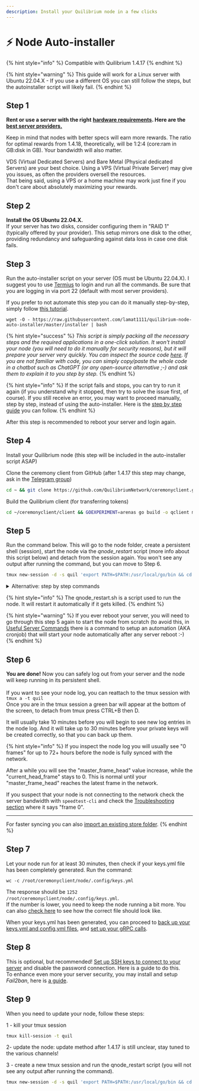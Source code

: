 ```yaml
---
description: Install your Quilibrium node in a few clicks
---
```


# ⚡ Node Auto-installer

{% hint style="info" %}
Compatible with Quilibrium 1.4.17
{% endhint %}

{% hint style="warning" %}
This guide will work for a Linux server with Ubuntu 22.04.X - If you use a different OS you can still follow the steps, but the autoinstaller script will likely fail.
{% endhint %}

## Step 1

**Rent or use a server with the right** [**hardware requirements**](hardware-requirements.md)**. Here are the** [**best server providers.**](best-server-providers.md)

Keep in mind that nodes with better specs will earn more rewards. The ratio for optimal rewards from 1.4.18, theoretically, will be 1:2:4 (core:ram in GB:disk in GB). Your bandwidth will also matter.

VDS (Virtual Dedicated Servers) and Bare Metal (Physical dedicated Servers) are your best choice. Using a VPS (Virtual Private Server) may give you issues, as often the providers oversell the resources.\
That being said, using a VPS or a home machine may work just fine if you don't care about absolutely maximizing your rewards.

## Step 2

**Install the OS Ubuntu 22.04.X.**\
If your server has two disks, consider configuring them in "RAID 1" (typically offered by your provider). This setup mirrors one disk to the other, providing redundancy and safeguarding against data loss in case one disk fails.

## Step 3

Run the auto-installer script on your server (OS must be Ubuntu 22.04.X). I suggest you to use [Termius](https://termius.com/) to login and run all the commands. Be sure that you are logging in via port 22 (default with most server providers).

If you prefer to not automate this step you can do it manually step-by-step, simply follow [this tutorial](node-step-by-step-installation.md).

```
wget -O - https://raw.githubusercontent.com/lamat1111/quilibrium-node-auto-installer/master/installer | bash
```

{% hint style="success" %}
_This script is simply packing all the necessary steps and the required applications in a one-click solution. It won't install your node (you will need to do it manually for security reasons), but it will prepare your server very quickly. You can inspect the source code_ [_here_](https://github.com/lamat1111/Quilibrium-Node-Auto-Installer/blob/main/installer)_. If you are not familiar with code, you can simply copy/paste the whole code in a chatbot such as ChatGPT (or any open-source alternative ;-) and ask them to explain it to you step by step._
{% endhint %}

{% hint style="info" %}
If the script fails and stops, you can try to run it again (if you understand why it stopped, then try to solve the issue first, of course). If you still receive an error, you may want to proceed manually, step by step, instead of using the auto-installer. Here is the [step by step guide](node-step-by-step-installation.md) you can follow.
{% endhint %}

After this step is recommended to reboot your server and login again.

## Step 4

Install your Quilibrium node (this step will be included in the auto-installer script ASAP)

Clone the ceremony client from GitHub  (after 1.4.17 this step may change, ask in the [Telegram group](https://t.me/quilibrium))

```bash
cd ~ && git clone https://github.com/QuilibriumNetwork/ceremonyclient.git
```

Build the Quilibrium client (for transferring tokens)

```bash
cd ~/ceremonyclient/client && GOEXPERIMENT=arenas go build -o qclient main.go
```

## Step 5

Run the command below. This will go to the node folder, create a persistent shell (session), start the node via the _qnode\_restart_ script (more info about this script below) and detach from the session again. You won't see any output after running the command, but you can move to Step 6.

```bash
tmux new-session -d -s quil 'export PATH=$PATH:/usr/local/go/bin && cd ~/ceremonyclient/node && ~/scripts/qnode_restart.sh'
```

<details>

<summary>Alternative: step by step commands</summary>

You can also run these command one after the other if you prefer.

```
cd ceremonyclient/node 
```

```
tmux new-session -s quil 
```

```
~/scripts/qnode_restart.sh
```

To detach from tmux press CTRL+B then D. Now you can safely logout from your server and the node will keep running in its persistent shell.\
To reattach to the tmux session and see your node log, just use `tmux a -t quil`. You can recognize when you are inside your tmux session because there will be a green bar at the bottom of the screen.\
To stop the node, from inside tmux click CTRL+C\
To restart the node, from inside tmux run `./poor_mans_cd.sh`

</details>

{% hint style="info" %}
The qnode\_restart.sh is a script used to run the node. It will restart it automatically if it gets killed.
{% endhint %}

{% hint style="warning" %}
If you ever reboot your server, you will need to go through this step 5 again to start the node from scratch (to avoid this, in [Useful Server Commands](useful-server-commands.md#create-cronjob-to-run-the-node-automatically-after-a-reboot) there is a command to setup an automation (AKA cronjob) that will start your node automatically after any server reboot :-)
{% endhint %}

## Step 6

**You are done!** Now you can safely log out from your server and the node will keep running in its persistent shell.\
\
If you want to see your node log, you can reattach to the tmux session with `tmux a -t quil`\
Once you are in the tmux session a green bar will appear at the bottom of the screen, to detach from tmux press CTRL+B then D.

It will usually take 10 minutes before you will begin to see new log entries in the node log. And it will take up to 30 minutes before your private keys will be created correctly, so that you can back up them.

{% hint style="info" %}
If you inspect the node log you will usually see "0 frames" for up to 72+ hours before the node is fully synced with the network.&#x20;

After a while you will see the "master\_frame\_head" value increase, while the "current\_head\_frame" stays to 0. This is normal until your "master\_frame\_head" reaches the latest frame in the network.&#x20;

If you suspect that your node is not connecting to the network check the server bandwidth with `speedtest-cli` and check the [Troubleshooting section](troubleshooting.md) where it says "frame 0".

***

For faster syncing you can also [import an existing store folder](tutorials/importing-an-existing-store-folder-for-fast-sync.md).
{% endhint %}

## Step 7

Let your node run for at least 30 minutes, then check if your keys.yml file has been completely generated. Run the command:

```
wc -c /root/ceremonyclient/node/.config/keys.yml
```

The response should be `1252 /root/ceremonyclient/node/.config/keys.yml`.\
If the number is lower, you need to keep the node running a bit more. You can also [check here](backup-your-private-keys.md#what-does-a-correct-keys.yml-file-look-like) to see how the correct file should look like.

When your keys.yml has been generated, you can proceed to [back up your keys.yml and config.yml files](backup-your-private-keys.md), and [set up your gRPC calls](set-up-the-grpc-calls.md).

## Step 8

This is optional, but recommended! [Set up SSH keys to connect to your server](set-up-ssh-keys.md) and disable the password connection. Here is a guide to do this.\
To enhance even more your server security, you may install and setup _Fail2ban_, here is [a guide](https://www.digitalocean.com/community/tutorials/how-to-protect-ssh-with-fail2ban-on-ubuntu-20-04).

## Step 9

When you need to update your node, follow these steps:&#x20;

1 - kill your tmux session

```bash
tmux kill-session -t quil
```

2- update the node: update method after 1.4.17 is still unclear, stay tuned to the various channels!

3 - create a new tmux session and run the qnode\_restart script (you will not see any output after running the command).

```bash
tmux new-session -d -s quil 'export PATH=$PATH:/usr/local/go/bin && cd ~/ceremonyclient/node && ~/scripts/qnode_restart.sh'
```
